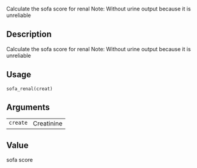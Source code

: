 

Calculate the sofa score for renal Note: Without urine output because it
is unreliable

## Description

Calculate the sofa score for renal Note: Without urine output because it
is unreliable

## Usage

<pre><code class='language-R'>sofa_renal(creat)
</code></pre>

## Arguments

<table>
<tr>
<td style="white-space: nowrap; font-family: monospace; vertical-align: top">
<code id="sofa_renal_:_create">create</code>
</td>
<td>
Creatinine
</td>
</tr>
</table>

## Value

sofa score

